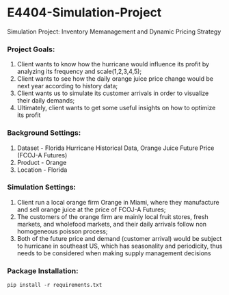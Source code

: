 # E4404-Simulation-Project
Simulation Project: Inventory Memanagement and Dynamic Pricing Strategy

### Project Goals:
1. Client wants to know how the hurricane would influence its profit by analyzing its frequency and scale(1,2,3,4,5);
2. Client wants to see how the daily orange juice price change would be next year according to history data;
3. Client wants us to simulate its customer arrivals in order to visualize their daily demands;
4. Ultimately, client wants to get some useful insights on how to optimize its profit

### Background Settings:
1. Dataset - Florida Hurricane Historical Data, Orange Juice Future Price (FCOJ-A Futures)
2. Product - Orange
3. Location - Florida

### Simulation Settings: 
1. Client run a local orange firm Orange in Miami, where they manufacture and sell orange juice at the price of FCOJ-A Futures;
2. The customers of the orange firm are mainly local fruit stores, fresh markets, and wholefood markets, and their daily arrivals follow non homogeneous poisson process;
3. Both of the future price and demand (customer arrival) would be subject to hurricane in southeast US, which has seasonality and periodicity, thus needs to be considered when making supply management decisions

### Package Installation:
```pip install -r requirements.txt```
